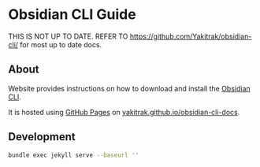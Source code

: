# Obsidian CLI Guide

THIS IS NOT UP TO DATE. REFER TO https://github.com/Yakitrak/obsidian-cli/ for most up to date docs.

## About
Website provides instructions on how to download and install the [Obsidian CLI](https://github.com/Yakitrak/obsidian-cli).

It is hosted using [GitHub Pages](https://pages.github.com/) on [yakitrak.github.io/obsidian-cli-docs](https://yakitrak.github.io/obsidian-cli-docs/).


## Development

```bash
bundle exec jekyll serve --baseurl ''
```
